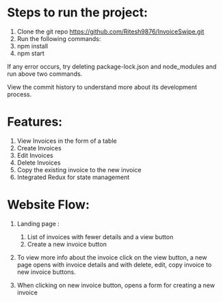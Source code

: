 # Steps to run the project:

1. Clone the git repo https://github.com/Ritesh9876/InvoiceSwipe.git
2. Run the following commands:
  1. npm install
  2. npm start

If any error occurs, try deleting package-lock.json and node_modules and run above two commands.

View the commit history to understand more about its development process.

# Features:

1. View Invoices in the form of a table
2. Create Invoices
2. Edit Invoices
3. Delete Invoices
4. Copy the existing invoice to the new invoice
5. Integrated Redux for state management

# Website Flow:
1. Landing page : 
    1. List of invoices with fewer details and a view button
    2. Create a new invoice button

2. To view more info about the invoice click on the view button, a new page opens with invoice details and with delete, edit, copy invoice to new invoice buttons.

3. When clicking on new invoice button, opens a form for creating a new invoice

